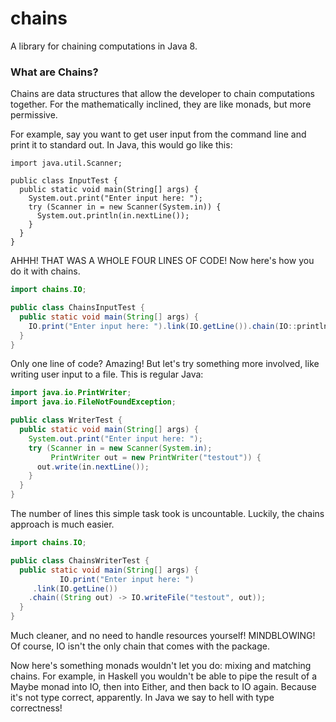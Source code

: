 chains
======

A library for chaining computations in Java 8.

### What are Chains?
Chains are data structures that allow the developer to chain computations together. For the mathematically inclined, they are like monads, but more permissive.

For example, say you want to get user input from the command line and print it to standard out. In Java, this would go like this:

```
import java.util.Scanner;

public class InputTest {
  public static void main(String[] args) {
    System.out.print("Enter input here: ");
    try (Scanner in = new Scanner(System.in)) {
      System.out.println(in.nextLine());
    }
  }
}
```
AHHH! THAT WAS A WHOLE FOUR LINES OF CODE! Now here's how you do it with chains.

```java
import chains.IO;

public class ChainsInputTest {
  public static void main(String[] args) {
    IO.print("Enter input here: ").link(IO.getLine()).chain(IO::println);
  }
}
```
Only one line of code? Amazing! But let's try something more involved, like writing user input to a file. This is regular Java:

```java
import java.io.PrintWriter;
import java.io.FileNotFoundException;

public class WriterTest {
  public static void main(String[] args) {
    System.out.print("Enter input here: ");
    try (Scanner in = new Scanner(System.in);
         PrintWriter out = new PrintWriter("testout")) {
      out.write(in.nextLine());
    }
  }
}
```

The number of lines this simple task took is uncountable. Luckily, the chains approach is much easier.

```java
import chains.IO;

public class ChainsWriterTest {
  public static void main(String[] args) {
           IO.print("Enter input here: ")
     .link(IO.getLine())
    .chain((String out) -> IO.writeFile("testout", out));
  }
}
```

Much cleaner, and no need to handle resources yourself! MINDBLOWING! Of course, IO isn't the only chain that comes with the package.

Now here's something monads wouldn't let you do: mixing and matching chains. For example, in Haskell you wouldn't be able to pipe the result of a Maybe monad into IO, then into Either, and then back to IO again. Because it's not type correct, apparently. In Java we say to hell with type correctness!
